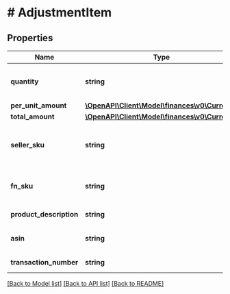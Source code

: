 # # AdjustmentItem

## Properties

Name | Type | Description | Notes
------------ | ------------- | ------------- | -------------
**quantity** | **string** | Represents the number of units in the seller&#39;s inventory when the AdustmentType is FBAInventoryReimbursement. | [optional]
**per_unit_amount** | [**\OpenAPI\Client\Model\finances\v0\Currency**](Currency.md) |  | [optional]
**total_amount** | [**\OpenAPI\Client\Model\finances\v0\Currency**](Currency.md) |  | [optional]
**seller_sku** | **string** | The seller SKU of the item. The seller SKU is qualified by the seller&#39;s seller ID, which is included with every call to the Selling Partner API. | [optional]
**fn_sku** | **string** | A unique identifier assigned to products stored in and fulfilled from a fulfillment center. | [optional]
**product_description** | **string** | A short description of the item. | [optional]
**asin** | **string** | The Amazon Standard Identification Number (ASIN) of the item. | [optional]
**transaction_number** | **string** | The transaction number that is related to the adjustment. | [optional]

[[Back to Model list]](../../README.md#models) [[Back to API list]](../../README.md#endpoints) [[Back to README]](../../README.md)
